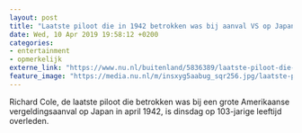 ```yaml
---
layout: post
title: "Laatste piloot die in 1942 betrokken was bij aanval VS op Japan overleden"
date: Wed, 10 Apr 2019 19:58:12 +0200
categories: 
- entertainment 
- opmerkelijk 
externe_link: "https://www.nu.nl/buitenland/5836389/laatste-piloot-die-in-1942-betrokken-was-bij-aanval-vs-op-japan-overleden.html"
feature_image: "https://media.nu.nl/m/insxyg5aabug_sqr256.jpg/laatste-piloot-die-in-1942-betrokken-was-bij-aanval-vs-op-japan-overleden.jpg"
---
```


Richard Cole, de laatste piloot die betrokken was bij een grote Amerikaanse vergeldingsaanval op Japan in april 1942, is dinsdag op 103-jarige leeftijd overleden.
